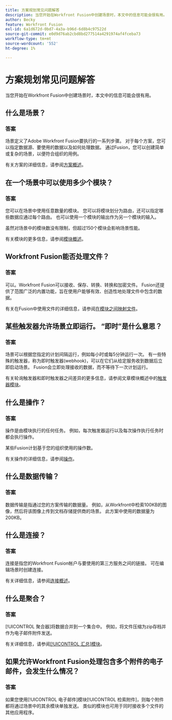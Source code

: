 ```yaml
---
title: 方案规划常见问题解答
description: 当您开始在Workfront Fusion中创建场景时，本文中的信息可能会很有用。
author: Becky
feature: Workfront Fusion
exl-id: 6a1d672d-0bd7-4a3a-b96d-6d8b4c97522d
source-git-commit: e0d9d76ab2cbd8bd277514a4291974af4fceba73
workflow-type: tm+mt
source-wordcount: '552'
ht-degree: 1%

---
```


# 方案规划常见问题解答

当您开始在Workfront Fusion中创建场景时，本文中的信息可能会很有用。

## 什么是场景？

### 答案

场景定义了Adobe Workfront Fusion要执行的一系列步骤。 对于每个方案，您可以指定数据源、要使用的数据以及如何处理数据。 通过Fusion，您可以创建简单或复杂的场景，以便符合组织的用例。

有关方案的详细信息，请参阅[方案概述](/help/workfront-fusion/get-started-with-fusion/understand-fusion/scenario-overview.md)。

## 在一个场景中可以使用多少个模块？

### 答案

您可以在场景中使用任意数量的模块。 您可以将模块划分为路由，还可以指定哪些数据应通过每个路由。 也可以使用一个模块的输出作为另一个模块的输入。

虽然对场景中的模块数没有限制，但超过150个模块会影响场景性能。

有关模块的更多信息，请参阅[模块概述](/help/workfront-fusion/get-started-with-fusion/understand-fusion/module-overview.md)。

## Workfront Fusion能否处理文件？

### 答案

可以。Workfront Fusion可以接收、保存、转换、转换和加密文件。 Fusion还提供了范围广泛的内置功能，旨在使用户能够有效、创造性地处理文件中包含的数据。

有关在Fusion中使用文件的详细信息，请参阅[在模块之间映射文件](/help/workfront-fusion/create-scenarios/map-data/map-files.md)。

## 某些触发器允许场景立即运行。 “即时”是什么意思？

### 答案

场景可以根据您指定的计划间隔运行，例如每小时或每5分钟运行一次。 有一些特殊的触发器，称为即时触发器(webhook)，可以在它们从给定服务收到数据后立即启动场景。 Fusion会立即处理接收的数据，而不等待下一次计划运行。

有关轮询触发器和即时触发器之间差异的更多信息，请参阅文章模块概述中的[触发器模块](/help/workfront-fusion/get-started-with-fusion/understand-fusion/module-overview.md#trigger-modules)。

## 什么是操作？

### 答案

操作是由模块执行的任何任务。 例如，每次触发器运行以及每次操作执行任务时都会执行操作。

某些Fusion计划基于您的组织使用的操作数。

有关操作的详细信息，请参阅[操作](/help/workfront-fusion/set-up-and-manage-workfront-fusion/licensing-operations-overview/operations-in-workfront-fusion.md)。

## 什么是数据传输？

### 答案

数据传输是指通过您的方案传输的数据量。 例如，从Workfront中检索100KB的图像，然后将该图像上传到文档存储提供商的场景。 此方案中使用的数据量为200KB。

## 什么是连接？

### 答案

连接是指您的Workfront Fusion帐户与要使用的第三方服务之间的链接。 可在编辑场景时创建连接。

有关详细信息，请参阅[连接概述](/help/workfront-fusion/get-started-with-fusion/understand-fusion/connection-overview.md)。

## 什么是聚合？

### 答案

[!UICONTROL 聚合器]将数据合并到一个集合中。 例如，将文件压缩为zip存档并作为电子邮件附件发送。

有关详细信息，请参阅[[!UICONTROL 汇总]模块](/help/workfront-fusion/references/modules/aggregator-module.md)。

## 如果允许Workfront Fusion处理包含多个附件的电子邮件，会发生什么情况？

### 答案

如果您使用[!UICONTROL 电子邮件]模块[!UICONTROL 检索附件]，则每个附件都将通过场景中的其余模块单独发送。 类似的模块也可用于同时接收多个文件的其他应用程序。
